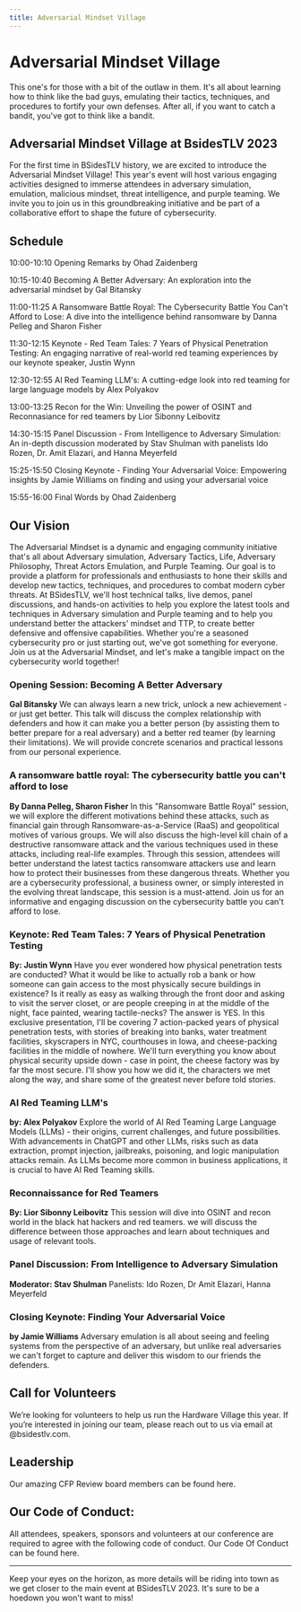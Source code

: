 ```yaml
---
title: Adversarial Mindset Village
---
```


# Adversarial Mindset Village

This one's for those with a bit of the outlaw in them. It's all about learning how to think like the bad guys, emulating their tactics, techniques, and procedures to fortify your own defenses. After all, if you want to catch a bandit, you've got to think like a bandit.


## Adversarial Mindset Village at BsidesTLV 2023

For the first time in BSidesTLV history, we are excited to introduce the Adversarial Mindset Village! This year's event will host various engaging activities designed to immerse attendees in adversary simulation, emulation, malicious mindset, threat intelligence, and purple teaming. We invite you to join us in this groundbreaking initiative and be part of a collaborative effort to shape the future of cybersecurity.

## Schedule

10:00-10:10 Opening Remarks by Ohad Zaidenberg 

10:15-10:40 Becoming A Better Adversary: An exploration into the adversarial mindset by Gal Bitansky 

11:00-11:25 A Ransomware Battle Royal: The Cybersecurity Battle You Can't Afford to Lose: A dive into the intelligence behind ransomware by Danna Pelleg and Sharon Fisher 

11:30-12:15 Keynote - Red Team Tales: 7 Years of Physical Penetration Testing: An engaging narrative of real-world red teaming experiences by our keynote speaker, Justin Wynn 

12:30-12:55 AI Red Teaming LLM's: A cutting-edge look into red teaming for large language models by Alex Polyakov 

13:00-13:25 Recon for the Win: Unveiling the power of OSINT and Reconnasiance for red teamers by Lior Sibonny Leibovitz 

14:30-15:15 Panel Discussion - From Intelligence to Adversary Simulation: An in-depth discussion moderated by Stav Shulman with panelists Ido Rozen, Dr. Amit Elazari, and Hanna Meyerfeld 

15:25-15:50 Closing Keynote - Finding Your Adversarial Voice: Empowering insights by Jamie Williams on finding and using your adversarial voice 

15:55-16:00 Final Words by Ohad Zaidenberg

## Our Vision
The Adversarial Mindset is a dynamic and engaging community initiative that's all about Adversary simulation, Adversary Tactics, Life, Adversary Philosophy, Threat Actors Emulation, and Purple Teaming. Our goal is to provide a platform for professionals and enthusiasts to hone their skills and develop new tactics, techniques, and procedures to combat modern cyber threats. At BSidesTLV, we'll host technical talks, live demos, panel discussions, and hands-on activities to help you explore the latest tools and techniques in Adversary simulation and Purple teaming and to help you understand better the attackers' mindset and TTP, to create better defensive and offensive capabilities. Whether you're a seasoned cybersecurity pro or just starting out, we've got something for everyone. Join us at the Adversarial Mindset, and let's make a tangible impact on the cybersecurity world together!


### Opening Session: Becoming A Better Adversary
**Gal Bitansky**
We can always learn a new trick, unlock a new achievement - or just get better. This talk will discuss the complex relationship with defenders and how it can make you a better person (by assisting them to better prepare for a real adversary) and a better red teamer (by learning their limitations). We will provide concrete scenarios and practical lessons from our personal experience.

### A ransomware battle royal: The cybersecurity battle you can't afford to lose
**By  Danna Pelleg, Sharon Fisher**
In this "Ransomware Battle Royal" session, we will explore the different motivations behind these attacks, such as financial gain through Ransomware-as-a-Service (RaaS) and geopolitical motives of various groups. We will also discuss the high-level kill chain of a destructive ransomware attack and the various techniques used in these attacks, including real-life examples. Through this session, attendees will better understand the latest tactics ransomware attackers use and learn how to protect their businesses from these dangerous threats. Whether you are a cybersecurity professional, a business owner, or simply interested in the evolving threat landscape, this session is a must-attend. Join us for an informative and engaging discussion on the cybersecurity battle you can't afford to lose.

### Keynote: Red Team Tales: 7 Years of Physical Penetration Testing 
**By: Justin Wynn**
Have you ever wondered how physical penetration tests are conducted? What it would be like to actually rob a bank or how someone can gain access to the most physically secure buildings in existence? Is it really as easy as walking through the front door and asking to visit the server closet, or are people creeping in at the middle of the night, face painted, wearing tactile-necks? The answer is YES. 
In this exclusive presentation, I'll be covering 7 action-packed years of physical penetration tests, with stories of breaking into banks, water treatment facilities, skyscrapers in NYC, courthouses in Iowa, and cheese-packing facilities in the middle of nowhere. We'll turn everything you know about physical security upside down - case in point, the cheese factory was by far the most secure. I'll show you how we did it, the characters we met along the way, and share some of the greatest never before told stories.

### AI Red Teaming LLM's 
**by: Alex Polyakov**
Explore the world of AI Red Teaming Large Language Models (LLMs) - their origins, current challenges, and future possibilities. With advancements in ChatGPT and other LLMs, risks such as data extraction, prompt injection, jailbreaks, poisoning, and logic manipulation attacks remain. As LLMs become more common in business applications, it is crucial to have AI Red Teaming skills.

### Reconnaissance for Red Teamers
**By: Lior Sibonny Leibovitz**
This session will dive into OSINT and recon world in the black hat hackers and red teamers. we will discuss the difference between those approaches and learn about techniques and usage of relevant tools.

### Panel Discussion: From Intelligence to Adversary Simulation 
**Moderator: Stav Shulman**
Panelists: Ido Rozen, Dr Amit Elazari, Hanna Meyerfeld

### Closing Keynote: Finding Your Adversarial Voice 
**by Jamie Williams**
Adversary emulation is all about seeing and feeling systems from the perspective of an adversary, but unlike real adversaries we can't forget to capture and deliver this wisdom to our friends the defenders.

## Call for Volunteers
We’re looking for volunteers to help us run the Hardware Village this year.
If you’re interested in joining our team, please reach out to us via email at  @bsidestlv.com.

## Leadership 
Our amazing CFP Review board members can be found here.

## Our Code of Conduct:
All attendees, speakers, sponsors and volunteers at our conference are required to agree with the following code of conduct.
Our Code Of Conduct can be found here.


---

Keep your eyes on the horizon, as more details will be riding into town as we get closer to the main event at BSidesTLV 2023. It's sure to be a hoedown you won't want to miss!
